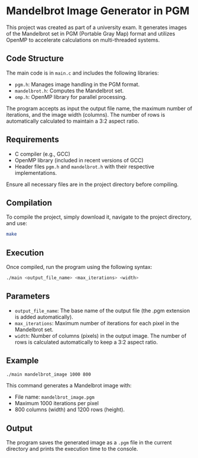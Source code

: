 # Mandelbrot Image Generator in PGM

This project was created as part of a university exam. It generates images of the Mandelbrot set in PGM (Portable Gray Map) format and utilizes OpenMP to accelerate calculations on multi-threaded systems.

## Code Structure

The main code is in `main.c` and includes the following libraries:

- `pgm.h`: Manages image handling in the PGM format.
- `mandelbrot.h`: Computes the Mandelbrot set.
- `omp.h`: OpenMP library for parallel processing.

The program accepts as input the output file name, the maximum number of iterations, and the image width (columns). The number of rows is automatically calculated to maintain a 3:2 aspect ratio.

## Requirements

- C compiler (e.g., GCC)
- OpenMP library (included in recent versions of GCC)
- Header files `pgm.h` and `mandelbrot.h` with their respective implementations.

Ensure all necessary files are in the project directory before compiling.

## Compilation

To compile the project, simply download it, navigate to the project directory, and use:

```bash
make
```

## Execution

Once compiled, run the program using the following syntax:

```bash
./main <output_file_name> <max_iterations> <width>
```

## Parameters

- `output_file_name`: The base name of the output file (the .pgm extension is added automatically).
- `max_iterations`: Maximum number of iterations for each pixel in the Mandelbrot set.
- `width`: Number of columns (pixels) in the output image. The number of rows is calculated automatically to keep a 3:2 aspect ratio.

## Example
```bash
./main mandelbrot_image 1000 800
```

This command generates a Mandelbrot image with:

- File name: `mandelbrot_image.pgm`
- Maximum 1000 iterations per pixel
- 800 columns (width) and 1200 rows (height).

## Output
The program saves the generated image as a `.pgm` file in the current directory and prints the execution time to the console.
